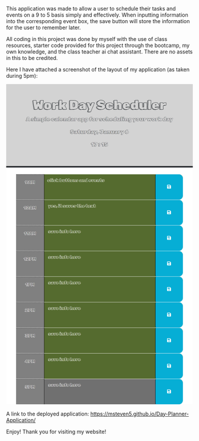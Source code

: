 This application was made to allow a user to schedule their tasks and events on a 9 to 5 basis simply and effectively. When inputting information into the corresponding event box, the save button will store the information for the user to remember later.

All coding in this project was done by myself with the use of class resources, starter code provided for this project through the bootcamp, my own knowledge, and the class teacher ai chat assistant. There are no assets in this to be credited.

Here I have attached a screenshot of the layout of my application (as taken during 5pm):

![An image of a day planner application where past events are green, current events are gray, and future events are blue.](_C__Users_MSted_bootcamp_Day-Planner-Application_Develop_index.html.png)



A link to the deployed application:
https://msteven5.github.io/Day-Planner-Application/

Enjoy! Thank you for visiting my website!